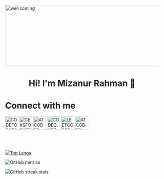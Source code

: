 
<img align="center" src="https://media3.giphy.com/media/qgQUggAC3Pfv687qPC/giphy.gif?cid=ecf05e47hv7gjucq5uy1syo6pkg60r05xdvptv2euu3xer5e&rid=giphy.gif&ct=g" alt="well coming" style="width:1000px;height:200px;">
<h1 align="center"> Hi! I'm Mizanur Rahman 👋</h1>






<h1>Connect with me </h1>

<a href="https://codeforces.com/profile/mizan92782" >
 <img src="https://play-lh.googleusercontent.com/EkSlLWf2-04k5Y5F_MDLqoXPdo0TyZX3zKdCfsEUDqVB7INUypTOd6AVmkE_X7ej3JuR=w240-h480-rw" alt="CODEFORCES" style="width:42px;height:42px;" >
</a>

<a href="https://auth.geeksforgeeks.org/user/mizanmd92782/" >
 <img src="https://upload.wikimedia.org/wikipedia/commons/thumb/4/43/GeeksforGeeks.svg/2560px-GeeksforGeeks.svg.png" alt="GEKSFORGEEKS" style="width:42px;height:42px;" >
</a>

<a href="https://www.hackerrank.com/mizanmd92782" >
 <img src="https://upload.wikimedia.org/wikipedia/commons/6/65/HackerRank_logo.png" alt="ATCODER" style="width:42px;height:42px;" >
</a>
 
<a href="https://www.codechef.com/users/mizanur92782" >
 <img src="https://i.pinimg.com/originals/c5/d9/fc/c5d9fc1e18bcf039f464c2ab6cfb3eb6.jpg" alt="CODECHEF" style="width:42px;height:42px;" >
</a>
 
 <a href="https://leetcode.com/mizanmd92782/" >
 <img src="https://leetcode.com/static/images/LeetCode_Sharing.png" alt="LEETCODER" style="width:42px;height:42px;" >
</a>
 
 <a href="https://atcoder.jp/users/Mizanur_Rahman" >
 <img src="https://img.atcoder.jp/assets/atcoder.png" alt="ATCODER" style="width:42px;height:42px;" >
</a>




<br>
<br>


<br>
<br>




       

       






[![Top Langs](https://github-readme-stats.vercel.app/api/top-langs/?username=mizan92782)](https://github.com/anuraghazra/github-readme-stats)

![GitHub metrics](https://metrics.lecoq.io/mizan92782)  

![GitHub streak stats](https://streak-stats.demolab.com/?user=mizan92782)  
 
